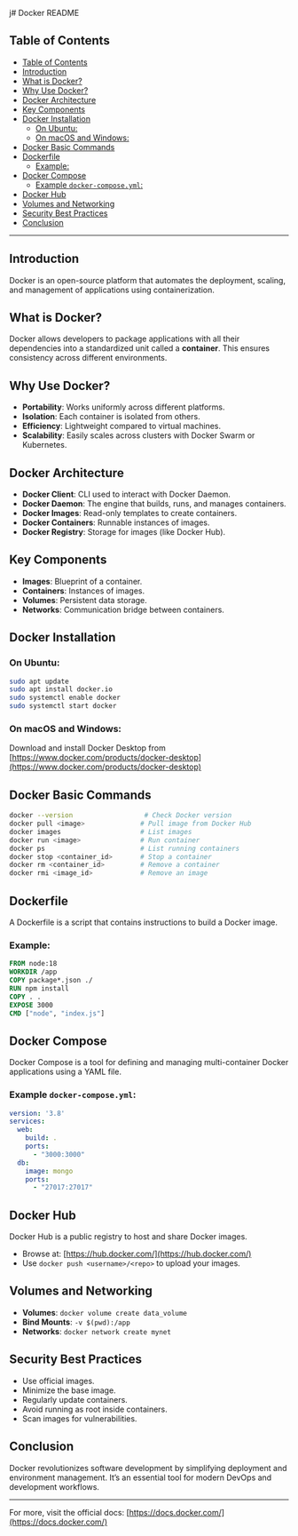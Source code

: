 j# Docker README

## Table of Contents

- [Table of Contents](#table-of-contents)
- [Introduction](#introduction)
- [What is Docker?](#what-is-docker)
- [Why Use Docker?](#why-use-docker)
- [Docker Architecture](#docker-architecture)
- [Key Components](#key-components)
- [Docker Installation](#docker-installation)
  - [On Ubuntu:](#on-ubuntu)
  - [On macOS and Windows:](#on-macos-and-windows)
- [Docker Basic Commands](#docker-basic-commands)
- [Dockerfile](#dockerfile)
  - [Example:](#example)
- [Docker Compose](#docker-compose)
  - [Example `docker-compose.yml`:](#example-docker-composeyml)
- [Docker Hub](#docker-hub)
- [Volumes and Networking](#volumes-and-networking)
- [Security Best Practices](#security-best-practices)
- [Conclusion](#conclusion)

---

## Introduction

Docker is an open-source platform that automates the deployment, scaling, and management of applications using containerization.

## What is Docker?

Docker allows developers to package applications with all their dependencies into a standardized unit called a **container**. This ensures consistency across different environments.

## Why Use Docker?

* **Portability**: Works uniformly across different platforms.
* **Isolation**: Each container is isolated from others.
* **Efficiency**: Lightweight compared to virtual machines.
* **Scalability**: Easily scales across clusters with Docker Swarm or Kubernetes.

## Docker Architecture

* **Docker Client**: CLI used to interact with Docker Daemon.
* **Docker Daemon**: The engine that builds, runs, and manages containers.
* **Docker Images**: Read-only templates to create containers.
* **Docker Containers**: Runnable instances of images.
* **Docker Registry**: Storage for images (like Docker Hub).

## Key Components

* **Images**: Blueprint of a container.
* **Containers**: Instances of images.
* **Volumes**: Persistent data storage.
* **Networks**: Communication bridge between containers.

## Docker Installation

### On Ubuntu:

```bash
sudo apt update
sudo apt install docker.io
sudo systemctl enable docker
sudo systemctl start docker
```

### On macOS and Windows:

Download and install Docker Desktop from [https://www.docker.com/products/docker-desktop](https://www.docker.com/products/docker-desktop)

## Docker Basic Commands

```bash
docker --version                  # Check Docker version
docker pull <image>              # Pull image from Docker Hub
docker images                    # List images
docker run <image>               # Run container
docker ps                        # List running containers
docker stop <container_id>       # Stop a container
docker rm <container_id>         # Remove a container
docker rmi <image_id>            # Remove an image
```

## Dockerfile

A Dockerfile is a script that contains instructions to build a Docker image.

### Example:

```Dockerfile
FROM node:18
WORKDIR /app
COPY package*.json ./
RUN npm install
COPY . .
EXPOSE 3000
CMD ["node", "index.js"]
```

## Docker Compose

Docker Compose is a tool for defining and managing multi-container Docker applications using a YAML file.

### Example `docker-compose.yml`:

```yaml
version: '3.8'
services:
  web:
    build: .
    ports:
      - "3000:3000"
  db:
    image: mongo
    ports:
      - "27017:27017"
```

## Docker Hub

Docker Hub is a public registry to host and share Docker images.

* Browse at: [https://hub.docker.com/](https://hub.docker.com/)
* Use `docker push <username>/<repo>` to upload your images.

## Volumes and Networking

* **Volumes**: `docker volume create data_volume`
* **Bind Mounts**: `-v $(pwd):/app`
* **Networks**: `docker network create mynet`

## Security Best Practices

* Use official images.
* Minimize the base image.
* Regularly update containers.
* Avoid running as root inside containers.
* Scan images for vulnerabilities.

## Conclusion

Docker revolutionizes software development by simplifying deployment and environment management. It’s an essential tool for modern DevOps and development workflows.

---

For more, visit the official docs: [https://docs.docker.com/](https://docs.docker.com/)
